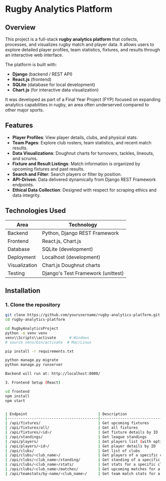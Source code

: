 
# Rugby Analytics Platform

## Overview
This project is a full-stack **rugby analytics platform** that collects, processes, and visualizes rugby match and player data. It allows users to explore detailed player profiles, team statistics, fixtures, and results through an interactive web interface.

The platform is built with:
- **Django** (backend / REST API)
- **React.js** (frontend)
- **SQLite** (database for local development)
- **Chart.js** (for interactive data visualization)

It was developed as part of a Final Year Project (FYP) focused on expanding analytics capabilities in rugby, an area often underserved compared to other major sports.

## Features

- **Player Profiles**: View player details, clubs, and physical stats.
- **Team Pages**: Explore club rosters, team statistics, and recent match results.
- **Data Visualizations**: Doughnut charts for turnovers, tackles, lineouts, and scrums.
- **Fixture and Result Listings**: Match information is organized by upcoming fixtures and past results.
- **Search and Filter**: Search players or filter by position.
- **API-Driven**: Data delivered dynamically from Django REST Framework endpoints.
- **Ethical Data Collection**: Designed with respect for scraping ethics and data integrity.

## Technologies Used

| Area          | Technology          |
|---------------|----------------------|
| Backend       | Python, Django REST Framework |
| Frontend      | React.js, Chart.js    |
| Database      | SQLite (development)  |
| Deployment    | Localhost (development) |
| Visualization | Chart.js Doughnut charts |
| Testing       | Django's Test Framework (unittest) |

## Installation

### 1. Clone the repository
```bash
git clone https://github.com/yourusername/rugby-analytics-platform.git
cd rugby-analytics-platform

cd RugbyAnalyticsProject
python -m venv venv
venv\\Scripts\\activate      # Windows
# source venv/bin/activate  # Mac/Linux

pip install -r requirements.txt

python manage.py migrate
python manage.py runserver

Backend will run at: http://localhost:8000/

3. Frontend Setup (React)

cd frontend
npm install
npm start


| Endpoint                                | Description                                  |
|-----------------------------------------|----------------------------------------------|
| /api/fixtures/                          | Get upcoming fixtures                       |
| /api/fixtures/all/                      | Get all fixtures                            |
| /api/fixtures/<id>/                     | Get fixture details by ID                   |
| /api/standings/                         | Get league standings                        |
| /api/players/                           | Get players list (with optional search query)|
| /api/players/<id>/                      | Get player details by ID                    |
| /api/clubs/                             | Get list of clubs                           |
| /api/clubs/<club_name>/                 | Get players of a specific club              |
| /api/clubs/<club_name>/standing/        | Get standing of a specific club             |
| /api/clubs/<club_name>/stats/           | Get stats for a specific club               |
| /api/clubs/<club_name>/matches/         | Get upcoming matches for a specific club    |
| /api/teamstats/by-name/<club_name>/     | Get team match stats for a specific club name|
